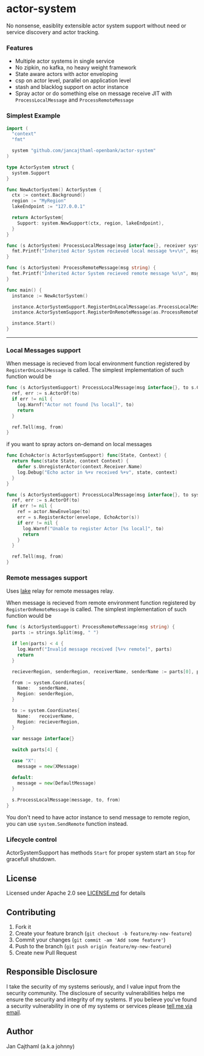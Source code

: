# actor-system

No nonsense, easiblity extensible actor system support without need or service discovery and actor tracking.

### Features

- Multiple actor systems in single service
- No zipkin, no kafka, no heavy weight framework
- State aware actors with actor enveloping
- csp on actor level, parallel on application level
- stash and blacklog support on actor instance
- Spray actor or do something else on message receive JIT with `ProcessLocalMessage` and `ProcessRemoteMessage`

### Simplest Example

```go
import (
  "context"
  "fmt"

  system "github.com/jancajthaml-openbank/actor-system"
)

type ActorSystem struct {
  system.Support
}

func NewActorSystem() ActorSystem {
  ctx := context.Background()
  region := "MyRegion"
  lakeEndpoint := "127.0.0.1"

  return ActorSystem{
    Support: system.NewSupport(ctx, region, lakeEndpoint),
  }
}

func (s ActorSystem) ProcessLocalMessage(msg interface{}, receiver system.Coordinates, sender system.Coordinates) {
  fmt.Printf("Inherited Actor System recieved local message %+v\n", msg)
}

func (s ActorSystem) ProcessRemoteMessage(msg string) {
  fmt.Printf("Inherited Actor System recieved remote message %s\n", msg)
}

func main() {
  instance := NewActorSystem()

  instance.ActorSystemSupport.RegisterOnLocalMessage(as.ProcessLocalMessage)
  instance.ActorSystemSupport.RegisterOnRemoteMessage(as.ProcessRemoteMessage)

  instance.Start()
}
```

---

### Local Messages support

When message is recieved from local environment function registered by `RegisterOnLocalMessage` is called.
The simplest implementation of such function would be

```go
func (s ActorSystemSupport) ProcessLocalMessage(msg interface{}, to s.Coordinates, from Coordinates) {
  ref, err := s.ActorOf(to)
  if err != nil {
    log.Warnf("Actor not found [%s local]", to)
    return
  }

  ref.Tell(msg, from)
}
```

if you want to spray actors on-demand on local messages

```go
func EchoActor(s ActorSystemSupport) func(State, Context) {
  return func(state State, context Context) {
    defer s.UnregisterActor(context.Receiver.Name)
    log.Debug("Echo actor in %+v received %+v", state, context)
  }
}
```

```go
func (s ActorSystemSupport) ProcessLocalMessage(msg interface{}, to system.Coordinates, from system.Coordinates) {
  ref, err := s.ActorOf(to)
  if err != nil {
    ref = actor.NewEnvelope(to)
    err = s.RegisterActor(envelope, EchoActor(s))
    if err != nil {
      log.Warnf("Unable to register Actor [%s local]", to)
      return
    }
  }

  ref.Tell(msg, from)
}
```

### Remote messages support

Uses [lake](https://github.com/jancajthaml-openbank/lake) relay for remote messages relay.

When message is recieved from remote environment function registered by `RegisterOnRemoteMessage` is called.
The simplest implementation of such function would be

```go
func (s ActorSystemSupport) ProcessRemoteMessage(msg string) {
  parts := strings.Split(msg, " ")

  if len(parts) < 4 {
    log.Warnf("Invalid message received [%+v remote]", parts)
    return
  }

  recieverRegion, senderRegion, receiverName, senderName := parts[0], parts[1], parts[2], parts[3]

  from := system.Coordinates{
    Name:   senderName,
    Region: senderRegion,
  }

  to := system.Coordinates{
    Name:   receiverName,
    Region: recieverRegion,
  }
  
  var message interface{}

  switch parts[4] {

  case "X": 
    message = new(XMessage)

  default:
    message = new(DefaultMessage)
  }
    
  s.ProcessLocalMessage(message, to, from)
}
```

You don't need to have actor instance to send message to remote region, you can use `system.SendRemote` function instead.

### Lifecycle control

ActorSystemSupport has methods `Start` for proper system start an `Stop` for gracefull shutdown.

## License

Licensed under Apache 2.0 see [LICENSE.md](https://github.com/jancajthaml-openbank/lake-client/blob/master/LICENSE.md) for details

## Contributing

1. Fork it
2. Create your feature branch (`git checkout -b feature/my-new-feature`)
3. Commit your changes (`git commit -am 'Add some feature'`)
4. Push to the branch (`git push origin feature/my-new-feature`)
5. Create new Pull Request

## Responsible Disclosure

I take the security of my systems seriously, and I value input from the security community. The disclosure of security vulnerabilities helps me ensure the security and integrity of my systems. If you believe you've found a security vulnerability in one of my systems or services please [tell me via email](mailto:jan.cajthaml@gmail.com).

## Author

Jan Cajthaml (a.k.a johnny)

